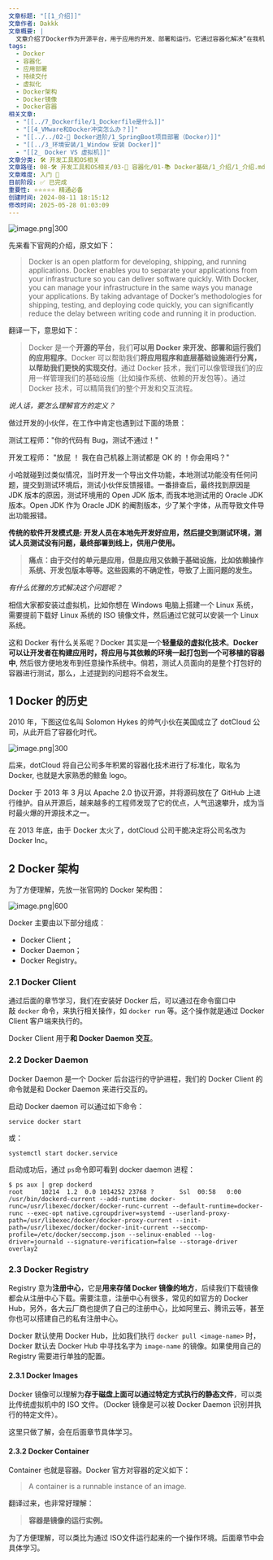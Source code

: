 ```yaml
---
文章标题: "[[1_介绍]]"
文章作者: Dakkk
文章概要: |
  文章介绍了Docker作为开源平台，用于应用的开发、部署和运行。它通过容器化解决“在我机器上正常运行”的痛点，实现应用与基础设施分离，加速交付。文章还概述了Docker发展历程及其核心架构组件：客户端、守护进程、镜像和容器。
tags:
  - Docker
  - 容器化
  - 应用部署
  - 持续交付
  - 虚拟化
  - Docker架构
  - Docker镜像
  - Docker容器
相关文章:
  - "[[../7_Dockerfile/1_Dockerfile是什么]]"
  - "[[4_VMware和Docker冲突怎么办？]]"
  - "[[../../02-🚀 Docker进阶/1_SpringBoot项目部署（Docker）]]"
  - "[[../3_环境安装/1_Window 安装 Docker]]"
  - "[[2_ Docker VS 虚拟机]]"
文章分类: 🛠️ 开发工具和OS相关
文章路径: 08-🛠️ 开发工具和OS相关/03-🐋 容器化/01-📚 Docker基础/1_介绍/1_介绍.md
文章难度: 入门 🌱
目前阶段: ✅ 已完成
重要性: ⭐⭐⭐⭐⭐ 精通必备
创建时间: 2024-08-11 18:15:12
修改时间: 2025-05-28 01:03:09
---
```


![image.png|300](https://my-obsidian-image.oss-cn-guangzhou.aliyuncs.com/2024/05/778b6b67ffc8a47b9e843af879c301a5.png)

先来看下官网的介绍，原文如下：

> Docker is an open platform for developing, shipping, and running applications. Docker enables you to separate your applications from your infrastructure so you can deliver software quickly. With Docker, you can manage your infrastructure in the same ways you manage your applications. By taking advantage of Docker’s methodologies for shipping, testing, and deploying code quickly, you can significantly reduce the delay between writing code and running it in production.

翻译一下，意思如下：

> Docker 是一个**开源的平台**，我们**可以用 Docker 来开发、部署和运行我们的应用程序**。Docker 可以帮助我们**将应用程序和底层基础设施进行分离，以帮助我们更快的实现交付**。通过 Docker 技术，我们可以像管理我们的应用一样管理我们的基础设施（比如操作系统、依赖的开发包等）。通过 Docker 技术，可以精简我们的整个开发和交互流程。

_说人话，要怎么理解官方的定义？_

做过开发的小伙伴，在工作中肯定也遇到过下面的场景：

测试工程师："你的代码有 Bug，测试不通过！"

开发工程师： "放屁 ！ 我在自己机器上测试都是 OK 的 ！你会用吗？"


小哈就碰到过类似情况，当时开发一个导出文件功能，本地测试功能没有任何问题，提交到测试环境后，测试小伙伴反馈报错。一番排查后，最终找到原因是 JDK 版本的原因，测试环境用的 Open JDK 版本, 而我本地测试用的 Oracle JDK 版本。Open JDK 作为 Oracle JDK 的阉割版本，少了某个字体，从而导致文件导出功能报错。

**传统的软件开发模式是: 开发人员在本地先开发好应用，然后提交到测试环境，测试人员测试没有问题，最终部署到线上，供用户使用。**

> **痛点：由于交付的单元是应用，但是应用又依赖于基础设施，比如依赖操作系统、开发包版本等等。这些因素的不确定性，导致了上面问题的发生。**

_有什么优雅的方式解决这个问题呢？_

相信大家都安装过虚拟机，比如你想在 Windows 电脑上搭建一个 Linux 系统，需要提前下载好 Linux 系统的 ISO 镜像文件，然后通过它就可以安装一个 Linux 系统。

这和 Docker 有什么关系呢？Docker 其实是一个**轻量级的虚拟化技术**。**Docker 可以让开发者在构建应用时，将应用与其依赖的环境一起打包到一个可移植的容器中**, 然后很方便地发布到任意操作系统中。倘若，测试人员面向的是整个打包好的容器进行测试，那么，上述提到的问题将不会发生。
## 1 Docker 的历史

2010 年，下图这位名叫 Solomon Hykes 的帅气小伙在美国成立了 dotCloud 公司，从此开启了容器化时代。

![image.png|300](https://my-obsidian-image.oss-cn-guangzhou.aliyuncs.com/2024/05/c63ac40329ab33834e23ae377b271367.png)


后来，dotCloud 将自己公司多年积累的容器化技术进行了标准化，取名为 Docker, 也就是大家熟悉的鲸鱼 logo。

Docker 于 2013 年 3 月以 Apache 2.0 协议开源，并将源码放在了 GitHub 上进行维护。自从开源后，越来越多的工程师发现了它的优点，人气迅速攀升，成为当时最火爆的开源技术之一。

在 2013 年底，由于 Docker 太火了，dotCloud 公司干脆决定将公司名改为 Docker Inc。

## 2 Docker 架构

为了方便理解，先放一张官网的 Docker 架构图：

![image.png|600](https://my-obsidian-image.oss-cn-guangzhou.aliyuncs.com/2024/05/29f5d7a68bc39c53d5083aa07eab8b09.png)

Docker 主要由以下部分组成：
- Docker Client；
- Docker Daemon；
- Docker Registry。

### 2.1 Docker Client

通过后面的章节学习，我们在安装好 Docker 后，可以通过在命令窗口中敲 `docker` 命令，来执行相关操作，如 `docker run` 等。这个操作就是通过 Docker Client 客户端来执行的。

Docker Client 用于**和 Docker Daemon 交互**。

### 2.2 Docker Daemon

Docker Daemon 是一个 Docker 后台运行的守护进程，我们的 Docker Client 的命令就是和 Docker Daemon 来进行交互的。

启动 Docker daemon 可以通过如下命令：
```shell
service docker start
```
或：
```shell
systemctl start docker.service
```

启动成功后，通过 `ps`命令即可看到 docker daemon 进程：
```shell
$ ps aux | grep dockerd
root     10214  1.2  0.0 1014252 23768 ?       Ssl  00:58   0:00 /usr/bin/dockerd-current --add-runtime docker-runc=/usr/libexec/docker/docker-runc-current --default-runtime=docker-runc --exec-opt native.cgroupdriver=systemd --userland-proxy-path=/usr/libexec/docker/docker-proxy-current --init-path=/usr/libexec/docker/docker-init-current --seccomp-profile=/etc/docker/seccomp.json --selinux-enabled --log-driver=journald --signature-verification=false --storage-driver overlay2
```

### 2.3 Docker Registry

Registry 意为**注册中心**，它是**用来存储 Docker 镜像的地方**，后续我们下载镜像都会从注册中心下载。需要注意，注册中心有很多，常见的如官方的 Docker Hub，另外，各大云厂商也提供了自己的注册中心，比如阿里云、腾讯云等，甚至你也可以搭建自己的私有注册中心。

Docker 默认使用 Docker Hub，比如我们执行 `docker pull <image-name>` 时，Docker 默认去 Docker Hub 中寻找名字为 `image-name` 的镜像。如果使用自己的 Registry 需要进行单独的配置。

#### 2.3.1 Docker Images

Docker 镜像可以理解为**存于磁盘上面可以通过特定方式执行的静态文件**，可以类比传统虚拟机中的 ISO 文件。（Docker 镜像是可以被 Docker Daemon 识别并执行的特定文件）。

这里只做了解，会在后面章节具体学习。

#### 2.3.2 Docker Container

Container 也就是容器。Docker 官方对容器的定义如下：

> A container is a runnable instance of an image.

翻译过来，也非常好理解：

> **容器是镜像的运行实例。**

为了方便理解，可以类比为通过 ISO文件运行起来的一个操作环境。后面章节中会具体学习。



